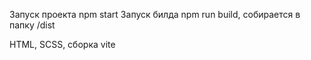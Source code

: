 Запуск проекта npm start
Запуск билда npm run build, собирается в папку /dist

HTML, SCSS, сборка vite